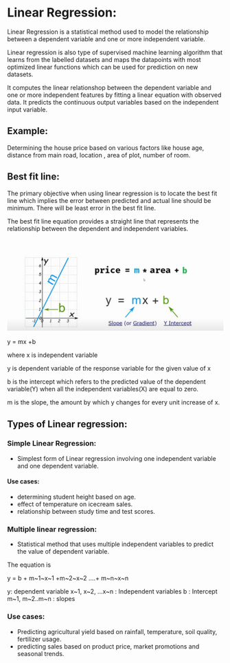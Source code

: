 # Linear Regression:
Linear Regression is a statistical method used to model the relationship between a dependent variable and one or more independent variable.

Linear regression is also type of supervised machine learning algorithm that learns from the labelled datasets and maps the datapoints with most optimized linear functions which can be used for prediction on new datasets.

It computes the linear relationshop between the dependent variable and one or more independent features by fitting a linear equation with observed data. It predicts the continuous output variables based on the independent input variable.

## Example:

Determining the house price based on various factors like house age, distance from main road, location , area of plot, number of room.

## Best fit line:
The primary objective when using linear regression is to locate the best fit line which implies the error between predicted and actual line should be minimum. There will be least error in the best fit line.

The best fit line equation provides a straight line that represents the relationship between the dependent and independent variables.

![Linear Regression](./images/Linear_regression.jpg)


y = mx +b

where x is independent variable

y is dependent variable of the response variable for the given value of x

b is the intercept which refers to the predicted value of the dependent variable(Y) when all the independent variables(X) are equal to zero.

m is the slope, the amount by which y changes for every unit increase of x.

## Types of Linear regression:

### Simple Linear Regression:
* Simplest form of Linear regression involving one independent variable and one dependent variable. 

#### Use cases:
* determining student height based on age.
* effect of temperature on icecream sales.
* relationship between study time and test scores.

### Multiple linear regression:

* Statistical method that uses multiple independent variables to predict the value of dependent variable.

The equation is 

y = b + m~1~x~1 +m~2~x~2 ....+ m~n~x~n

y: dependent variable
x~1, x~2, ...x~n : Independent variables
b : Intercept
m~1, m~2..m~n : slopes

### Use cases:
* Predicting agricultural yield based on rainfall, temperature, soil quality, fertilizer usage.
* predicting sales based on product price, market promotions and seasonal trends.


